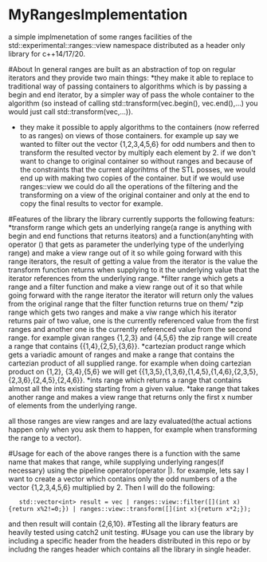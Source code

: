 # MyRangesImplementation
a simple implmenetation of some ranges facilities of the std::experimental::ranges::view namespace distributed as a header only library for c++14/17/20.

#About
In general ranges are built as an abstraction of top on regular iterators and they provide two main things:
*they make it able to replace to traditional way of passing containers to algorithms which is by passing a begin and end iterator, by a simpler way of pass the whole container to the algorithm (so instead of calling std::transform(vec.begin(), vec.end(),...) you would just call std::transform(vec,...)).
* they make it possible to apply algorithms to the containers (now referred to as ranges) on views of those containers.                    for example up say we wanted to filter out the vector {1,2,3,4,5,6} for odd numbers and then to transform the resulted vector by multiply each element by 2. if we don't want to change to original container so without ranges and because of the constraints that the current algorihtms of the STL posses, we would end up with making two copies of the container. but if we would use ranges::view we could do all the operations of the filtering and the transforming on a view of the original container and only at the end to copy the final results to vector for example.

#Features of the library
the library currently supports the following featurs:
*transform range which gets an underlying range(a range is anything with begin and end functions that returns iteators) and a function(anyhting with operator () that gets as parameter the underlying type of the underlying range) and make a view range out of it so while going forward with this range iterators, the result of getting a value from the iterator is the value the transform function returns when supplying to it the underlying value that the iterator references from the underlying range.
*filter range which gets a range and a filter function and make a view range out of it so that while going forward with the range iterator the iterator will return only the values from the original range that the filter function returns true on them/
*zip range which gets two ranges and make a viw range which his iterator returns pair of two value, one is the currently referenced value from the first ranges and another one is the currently referenced value from the second range. for example givan ranges {1,2,3} and {4,5,6} the zip range will create a range that contains {{1,4},{2,5},{3,6}}.
*cartezian product range which gets a variadic amount of ranges and make a range that contains the cartezian product of all supplied range. for example when doing cartezian product on {1,2}, {3,4},{5,6} we will get {{1,3,5},{1,3,6},{1,4,5},{1,4,6},{2,3,5},{2,3,6},{2,4,5},{2,4,6}}.
*ints range which returns a range that contains almost all the ints existing starting from a given value.
*take range that takes another range and makes a view range that returns only the first x number of elements from the underlying range.

all those ranges are view ranges and are lazy evaluated(the actual actions happen only when you ask them to happen, for example when transforming the range to a vector).

#Usage
for each of the above ranges there is a function with the same name that makes that range, while supplying underlying ranges(if necessary) using the pipeline operator(operator |).
for example, lets say I want to create a vector which contains only the odd numbers of a the vector {1,2,3,4,5,6} multiplied by 2.
Then I will do the following:
```std::vector<int> vec{1,2,3,4,5,6};
   std::vector<int> result = vec | ranges::view::filter([](int x){return x%2!=0;}) | ranges::view::transform([](int x){return x*2;});
   ```
   and then result will contain {2,6,10}.
#Testing
all the library featurs are heavily tested using catch2 unit testing.
#Usage
you can use the library by including a specific header from the headers distributed in this repo or by includng the ranges header which contains all the library in single header.


